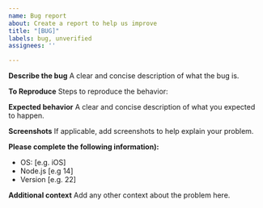 ```yaml
---
name: Bug report
about: Create a report to help us improve
title: "[BUG]"
labels: bug, unverified
assignees: ''

---
```


**Describe the bug**
A clear and concise description of what the bug is.

**To Reproduce**
Steps to reproduce the behavior:

**Expected behavior**
A clear and concise description of what you expected to happen.

**Screenshots**
If applicable, add screenshots to help explain your problem.

**Please complete the following information):**
 - OS: [e.g. iOS]
 - Node.js [e.g 14]
 - Version [e.g. 22]

**Additional context**
Add any other context about the problem here.